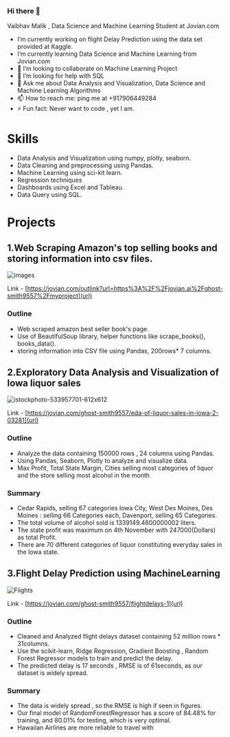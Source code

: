 ### Hi there 👋
Vaibhav Malik , Data Science and Machine Learning Student at Jovian.com

-  I’m currently working on flight Delay Prediction using the data set provided at Kaggle.
-  I’m currently learning Data Science and Machine Learning from Jovian.com
- 👯 I’m looking to collaborate on Machine Learning Project
- 🤔 I’m looking for help with SQL 
- 💬 Ask me about Data Analysis and Visualization, Data Science and Machine Learning Algorithms
- 📫 How to reach me: ping me at +917906449284
- ⚡ Fun fact: Never want to code , yet I am.

# Skills

* Data Analysis and Visualization using numpy, plotly, seaborn.
* Data Cleaning and preprocessing using Pandas.
* Machine Learning using sci-kit learn.
* Regression techniques
* Dashboards using Excel and Tableau.
* Data Query using SQL.

# Projects

## 1.Web Scraping Amazon's top selling books and storing information into csv files.

![images](https://user-images.githubusercontent.com/17110624/236178741-c4c9c13f-9265-4958-a93d-d1b636954cd2.jpeg)

Link - [https://jovian.com/outlink?url=https%3A%2F%2Fjovian.ai%2Fghost-smith9557%2Fmyproject](url)

### Outline

* Web scraped amazon best seller book's page.
* Use of BeautifulSoup library, helper functions like scrape_books(), books_data().
* storing information into CSV file using Pandas, 200rows* 7 columns.

## 2.Exploratory Data Analysis and Visualization of Iowa liquor sales

![istockphoto-533957701-612x612](https://user-images.githubusercontent.com/17110624/236178204-ed903d57-0ffe-4a40-bce8-65dd8eb258ef.jpg)

Link - [https://jovian.com/ghost-smith9557/eda-of-liquor-sales-in-iowa-2-03281](url)

### Outline

* Analyze the data containing 150000 rows , 24 columns using Pandas.
* Using Pandas, Seaborn, Plotly to analyze and visualize data.
* Max Profit, Total State Margin, Cities selling most categories of liquor and the store selling most alcohol in the month

### Summary

* Cedar Rapids, selling 67 categories Iowa City, West Des Moines, Des Moines : selling 66 Categories each, Davenport, selling 65 Categories.
* The total volume of alcohol sold is 1339149.4600000002 liters.
* The state profit was maximum on 4th November with 247000(Dollars) as total Profit.
* There are 70 different categories of liquor constituting everyday sales in the Iowa state.

## 3.Flight Delay Prediction using MachineLearning

![Flights](https://user-images.githubusercontent.com/17110624/236177872-a67a2062-d149-4c8e-80ef-e16c9eb91c35.png)

Link - [https://jovian.com/ghost-smith9557/flightdelays-1](url)

### Outline

* Cleaned and Analyzed flight delays dataset containing 52 million rows * 31columns.
* Use the scikit-learn, Ridge Regression, Gradient Boosting , Random Forest Regressor models to train and predict the delay.
* The predicted delay is 17 seconds , RMSE is of 61seconds, as our dataset is widely spread.

### Summary

* The data is widely spread , so the RMSE is high if seen in figures.
* Our final model of RandomForestRegressor has a score of 84.48% for training, and 80.01% for testing, which is very optimal.
* Hawaiian Airlines are more reliable to travel with
